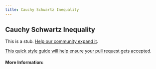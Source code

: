 ```yaml
---
title: Cauchy Schwartz Inequality
---
```


## Cauchy Schwartz Inequality

This is a stub. [Help our community expand it](https://github.com/freeCodeCamp/guide-articles/tree/master/articles/Math/Vectors/Cauchy-Schwartz-Inequality/index.md).

[This quick style guide will help ensure your pull request gets accepted](https://github.com/freeCodeCamp/guide-articles/blob/master/README.md).

<!-- The article goes here, in GitHub-flavored Markdown. Feel free to add YouTube videos, images, and CodePen/JSBin embeds  -->

#### More Information:
<!-- Please add any articles you think might be helpful to read before writing the article -->


